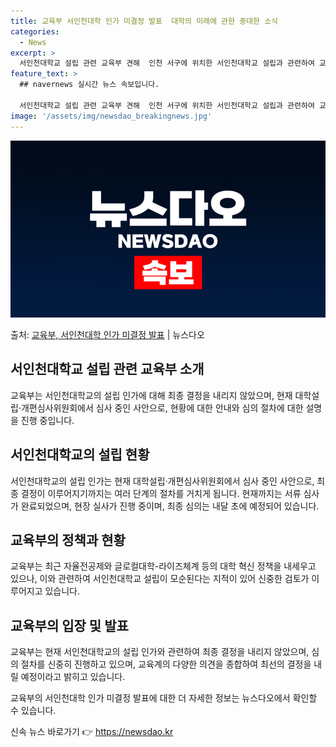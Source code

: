 ```yaml
---
title: 교육부 서인천대학 인가 미결정 발표  대학의 미래에 관한 중대한 소식
categories:
  - News
excerpt: >
  서인천대학교 설립 관련 교육부 견해  인천 서구에 위치한 서인천대학교 설립과 관련하여 교육부는 최종 심의를 …
feature_text: >
  ## navernews 실시간 뉴스 속보입니다.

  서인천대학교 설립 관련 교육부 견해  인천 서구에 위치한 서인천대학교 설립과 관련하여 교육부는 최종 심의를 …
image: '/assets/img/newsdao_breakingnews.jpg'
---
```


![뉴스다오 속보](/assets/img/newsdao_breakingnews.jpg)

<p>출처: <a href="https://newsdao.kr/4428" rel="dofollow">교육부, 서인천대학 인가 미결정 발표</a> | 뉴스다오</p>

<h2 data-ke-size="size26">서인천대학교 설립 관련 교육부 소개</h2>
교육부는 서인천대학교의 설립 인가에 대해 최종 결정을 내리지 않았으며, 현재 대학설립·개편심사위원회에서 심사 중인 사안으로, 현황에 대한 안내와 심의 절차에 대한 설명을 진행 중입니다.

<h2 data-ke-size="size26">서인천대학교의 설립 현황</h2>
서인천대학교의 설립 인가는 현재 대학설립·개편심사위원회에서 심사 중인 사안으로, 최종 결정이 이루어지기까지는 여러 단계의 절차를 거치게 됩니다. 현재까지는 서류 심사가 완료되었으며, 현장 실사가 진행 중이며, 최종 심의는 내달 초에 예정되어 있습니다.

<h2 data-ke-size="size26">교육부의 정책과 현황</h2>
교육부는 최근 자율전공제와 글로컬대학-라이즈체계 등의 대학 혁신 정책을 내세우고 있으나, 이와 관련하여 서인천대학교 설립이 모순된다는 지적이 있어 신중한 검토가 이루어지고 있습니다.

<h2 data-ke-size="size26">교육부의 입장 및 발표</h2>
교육부는 현재 서인천대학교의 설립 인가와 관련하여 최종 결정을 내리지 않았으며, 심의 절차를 신중히 진행하고 있으며, 교육계의 다양한 의견을 종합하여 최선의 결정을 내릴 예정이라고 밝히고 있습니다.

교육부의 서인천대학 인가 미결정 발표에 대한 더 자세한 정보는 뉴스다오에서 확인할 수 있습니다. 

신속 뉴스 바로가기 👉 <a href="https://newsdao.kr" rel="dofollow">https://newsdao.kr</a>


